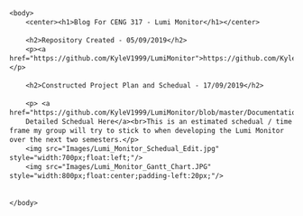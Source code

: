 <html>
	<head>
		<title>CENG 317 Blog</title>
	</head>

	<body>
		<center><h1>Blog For CENG 317 - Lumi Monitor</h1></center>
		
		<h2>Repository Created - 05/09/2019</h2>
		<p><a href="https://github.com/KyleV1999/LumiMonitor">https://github.com/KyleV1999/LumiMonitor</a></p>
		
		<h2>Constructed Project Plan and Schedual - 17/09/2019</h2>
		
		<p> <a href="https://github.com/KyleV1999/LumiMonitor/blob/master/Documentation/Project%20Schedual.pdf">
		Detailed Schedual Here</a><br>This is an estimated schedual / time frame my group will try to stick to when developing the Lumi Monitor over the next two semesters.</p>
		<img src="Images/Lumi_Monitor_Schedual_Edit.jpg" style="width:700px;float:left;"/>
		<img src="Images/Lumi_Monitor_Gantt_Chart.JPG" style="width:800px;float:center;padding-left:20px;"/>
		
		
	</body>
</html>